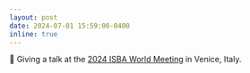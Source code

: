```yaml
---
layout: post
date: 2024-07-01 15:59:00-0400
inline: true
---
```


💬 Giving a talk at the [2024 ISBA World Meeting](https://www.unive.it/web/en/2208/home) in Venice, Italy.
